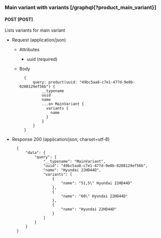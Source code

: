 ### Main variant with variants [/graphql{?product_main_variant}]

#### POST [POST]

Lists variants for main variant

- Request (application/json)

    - Attributes

        - uuid (required)

    - Body

            {
                query: product(uuid: "49bc5aa8-c7e1-477d-9e0b-0208129ef56b") {
                    __typename
                    uuid
                    name
                    ...on MainVariant {
                      variants {
                        name
                      }
                    }
                }
            }

- Response 200 (application/json; charset=utf-8)

        {
            "data": {
                "query": {
                    "__typename": "MainVariant",
                    "uuid": "49bc5aa8-c7e1-477d-9e0b-0208129ef56b",
                    "name": "Hyundai 22HD44D",
                    "variants": [
                        {
                            "name": "51,5\" Hyundai 22HD44D"
                        },
                        {
                            "name": "60\" Hyundai 22HD44D"
                        },
                        {
                            "name": "Hyundai 22HD44D"
                        }
                    ]
                }
            }
        }
